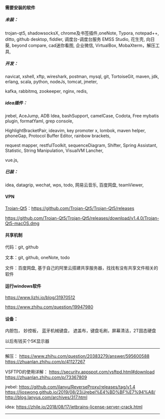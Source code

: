 #### 需要安装的软件

##### 未装：

trojan-qt5, shadowsocksX, chrome及书签插件,oneNote, Typora, notepad++, ditto, github desktop, fiddler, 调度台-调度台服务 EMSS Studio,  花生壳, 向日葵, beyond compare, cad迷你看图, 企业微信, VirtualBox, MobaXterm，解压工具, 

##### 开发：

navicat, xshell, xftp, wireshark, postman, mysql, git, TortoiseGit, maven, jdk, erlang, scala, python, nodeJs, tomcat, jmeter, 

kafka, rabbitmq, zookeeper, nginx, redis,



##### idea插件：

jrebel, AceJump, ADB Idea, bashSupport, camelCase, Codota, Free mybatis plugin, formatYaml, grep console,

HighlightBracketPair, ideavim, key promoter x, lombok, maven helper, phoneGap, Protocol Buffer Editor, rainbow brackets,

request mapper, restfulToolkit, sequenceDiagram, Shifter, Spring Assistant, Statistic, String Manipulation, VisualVM Lancher,

vue.js, 



##### 已装：

idea, datagrip, wechat, wps, todo, 网易云音乐, 百度网盘, teamViewer, 



#### VPN

[Trojan-Qt5](https://github.com/Trojan-Qt5/Trojan-Qt5)：https://github.com/Trojan-Qt5/Trojan-Qt5/releases

https://github.com/Trojan-Qt5/Trojan-Qt5/releases/download/v1.4.0/Trojan-Qt5-macOS.dmg



#### 共享机制

代码：git, github

文本：git, github, oneNote, todo

文件：百度网盘, 基于自己的阿里云搭建共享服务器，找找有没有共享文件相关的软件



#### 运行windows软件

https://www.lizhi.io/blog/31970512

https://www.zhihu.com/question/19947980



#### 设备：

内胆包， 妙控板， 蓝牙机械键盘， 遮盖布，键盘毛刷，屏幕清洁，2T固态硬盘

以后有钱买个5K显示器



-----------------------------------------------------------------------------------------------------------

解压：
https://www.zhihu.com/question/20383279/answer/595600588
https://zhuanlan.zhihu.com/p/41127267



VSFTPD的使用详解：
https://security.appspot.com/vsftpd.html#download
https://zhuanlan.zhihu.com/p/73367809

jrebel:
https://github.com/ilanyu/ReverseProxy/releases/tag/v1.4
https://lioswong.github.io/2019/08/23/Jrebel%E4%BD%BF%E7%94%A8/
http://blog.lanyus.com/archives/317.html


idea:
https://zhile.io/2018/08/17/jetbrains-license-server-crack.html



-----------------------------------------------------------------------------------------------------------

